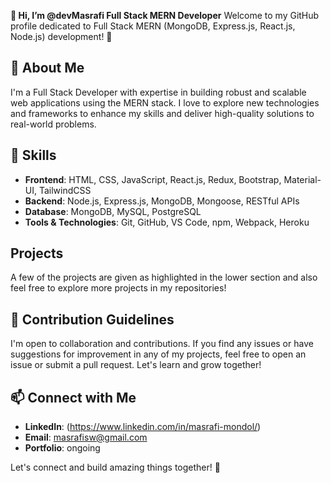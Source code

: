 **👋 Hi, I’m @devMasrafi Full Stack MERN Developer**
Welcome to my GitHub profile dedicated to Full Stack MERN (MongoDB, Express.js, React.js, Node.js) development! 🚀

## 👀 About Me

I'm a Full Stack Developer with expertise in building robust and scalable web applications using the MERN stack. I love to explore new technologies and frameworks to enhance my skills and deliver high-quality solutions to real-world problems.

## 🌱 Skills

- **Frontend**: HTML, CSS, JavaScript, React.js, Redux, Bootstrap, Material-UI, TailwindCSS
- **Backend**: Node.js, Express.js, MongoDB, Mongoose, RESTful APIs
- **Database**: MongoDB, MySQL, PostgreSQL
- **Tools & Technologies**: Git, GitHub, VS Code, npm, Webpack, Heroku

## Projects
A few of the projects are given as highlighted in the lower section and also feel free to explore more projects in my repositories!

## 💞️ Contribution Guidelines
I'm open to collaboration and contributions. If you find any issues or have suggestions for improvement in any of my projects, feel free to open an issue or submit a pull request. Let's learn and grow together!

## 📫 Connect with Me

- **LinkedIn**: (https://www.linkedin.com/in/masrafi-mondol/)
- **Email**: masrafisw@gmail.com
- **Portfolio**: ongoing

Let's connect and build amazing things together! 🌟


<!---
devMasrafi/devMasrafi is a ✨ special ✨ repository because its `README.md` (this file) appears on your GitHub profile.
You can click the Preview link to take a look at your changes.
--->
